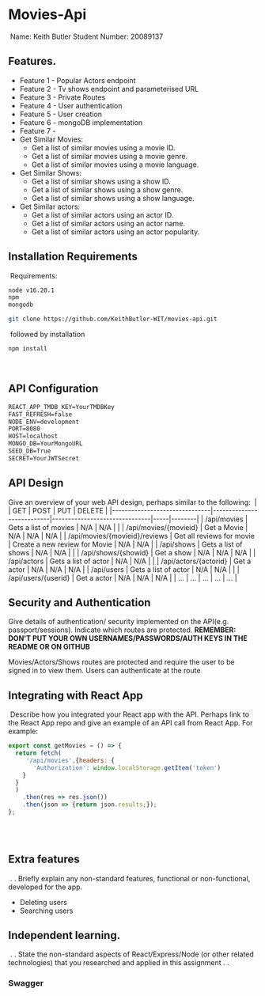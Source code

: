 # Movies-Api

​
Name: Keith Butler
Student Number: 20089137
​

## Features.

- Feature 1 - Popular Actors endpoint
- Feature 2 - Tv shows endpoint and parameterised URL
- Feature 3 - Private Routes
- Feature 4 - User authentication
- Feature 5 - User creation
- Feature 6 - mongoDB implementation
- Feature 7 - 
- Get Similar Movies:
  - Get a list of similar movies using a movie ID.
  - Get a list of similar movies using a movie genre.
  - Get a list of similar movies using a movie language.
- Get Similar Shows:
  - Get a list of similar shows using a show ID.
  - Get a list of similar shows using a show genre.
  - Get a list of similar shows using a show language.
- Get Similar actors:
  - Get a list of similar actors using an actor ID.
  - Get a list of similar actors using an actor name.
  - Get a list of similar actors using an actor popularity.
    ​

## Installation Requirements

​
Requirements:
``` sh
node v16.20.1
npm
mongodb
```


``` sh
git clone https://github.com/KeithButler-WIT/movies-api.git
```
​
followed by installation

``` sh
npm install
```
​

## API Configuration

```bat
REACT_APP_TMDB_KEY=YourTMDBKey
FAST_REFRESH=false
NODE_ENV=development
PORT=8080
HOST=localhost
MONGO_DB=YourMongoURL
SEED_DB=True
SECRET=YourJWTSecret
```


## API Design

Give an overview of your web API design, perhaps similar to the following:
​
|                               | GET                       | POST                          | PUT | DELETE |
|-------------------------------|---------------------------|-------------------------------|-----|--------|
| /api/movies                   | Gets a list of movies     | N/A                           | N/A |        |
| /api/movies/{movieid}         | Get a Movie               | N/A                           | N/A | N/A    |
| /api/movies/{movieid}/reviews | Get all reviews for movie | Create a new review for Movie | N/A | N/A    |
| /api/shows                    | Gets a list of shows      | N/A                           | N/A |        |
| /api/shows/{showid}           | Get a show                | N/A                           | N/A | N/A    |
| /api/actors                   | Gets a list of actor      | N/A                           | N/A |        |
| /api/actors/{actorid}         | Get a actor               | N/A                           | N/A | N/A    |
| /api/users                    | Gets a list of actor      | N/A                           | N/A |        |
| /api/users/{userid}           | Get a actor               | N/A                           | N/A | N/A    |
| ...                           | ...                       | ...                           | ... | ...    |


## Security and Authentication

Give details of authentication/ security implemented on the API(e.g. passport/sessions). Indicate which routes are protected. **REMEMBER: DON'T PUT YOUR OWN USERNAMES/PASSWORDS/AUTH KEYS IN THE README OR ON GITHUB**

Movies/Actors/Shows routes are protected and require the user to be signed in to view them.
Users can authenticate at the route 
​

## Integrating with React App

​
Describe how you integrated your React app with the API. Perhaps link to the React App repo and give an example of an API call from React App. For example:
​

```Javascript
export const getMovies = () => {
  return fetch(
     '/api/movies',{headers: {
       'Authorization': window.localStorage.getItem('token')
    }
  }
  )
    .then(res => res.json())
    .then(json => {return json.results;});
};
​
```

​

## Extra features

​
. . Briefly explain any non-standard features, functional or non-functional, developed for the app.  

- Deleting users
- Searching users
​

## Independent learning.
​
. . State the non-standard aspects of React/Express/Node (or other related technologies) that you researched and applied in this assignment . .

### Swagger
